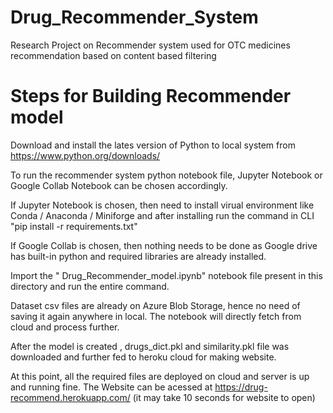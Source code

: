# Drug_Recommender_System
Research Project on Recommender system used for OTC medicines recommendation based on content based filtering

# Steps for Building Recommender model

Download and install the lates version of Python to local system from https://www.python.org/downloads/

To run the recommender system python notebook file, Jupyter Notebook or Google Collab Notebook can be chosen accordingly.

If Jupyter Notebook is chosen, then need to install virual environment like Conda / Anaconda / Miniforge and after installing run the command in CLI "pip install -r requirements.txt"

If Google Collab is chosen, then nothing needs to be done as Google drive has built-in python and required libraries are already installed.

Import the " Drug_Recommender_model.ipynb" notebook file present in this directory and run the entire command.

Dataset csv files are already on Azure Blob Storage, hence no need of saving it again anywhere in local.
The notebook will directly fetch from cloud and process further.

After the model is created , drugs_dict.pkl and similarity.pkl file was downloaded and further fed to heroku cloud for making website.

At this point, all the required files are deployed on cloud and server is up and running fine. The Website can be acessed at 
https://drug-recommend.herokuapp.com/ (it may take 10 seconds for website to open)
